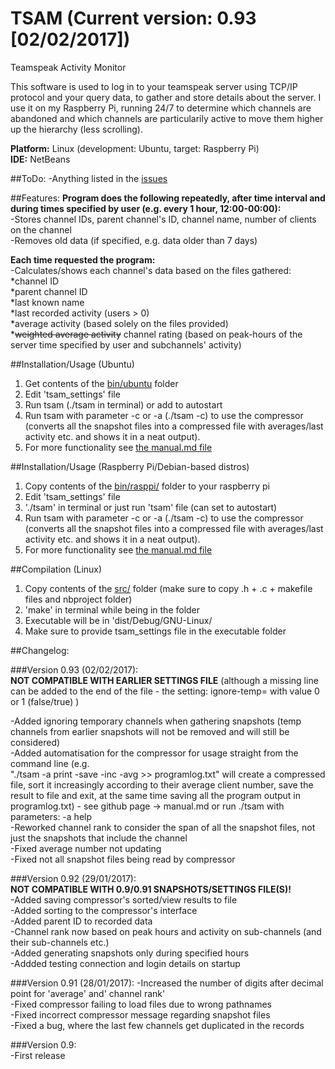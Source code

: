 # TSAM (Current version: 0.93 [02/02/2017])
Teamspeak Activity Monitor

This software is used to log in to your teamspeak server using TCP/IP protocol and your query data, to gather and store details about the server. I use it on my Raspberry Pi, running 24/7 to determine which channels are abandoned and which channels are particularily active to move them higher up the hierarchy (less scrolling).  
  
**Platform:** Linux (development: Ubuntu, target: Raspberry Pi)  
**IDE:** NetBeans  

##ToDo:
-Anything listed in the [issues](https://github.com/camile024/tsam/issues)
  
##Features:
**Program does the following repeatedly, after time interval and during times specified by user (e.g. every 1 hour, 12:00-00:00):**  
-Stores channel IDs, parent channel's ID, channel name, number of clients on the channel  
-Removes old data (if specified, e.g. data older than 7 days)  
  
**Each time requested the program:**  
-Calculates/shows each channel's data based on the files gathered:  
*channel ID  
*parent channel ID  
*last known name  
*last recorded activity (users > 0)  
*average activity (based solely on the files provided)  
*~~weighted average activity~~ channel rating (based on peak-hours of the server time specified by user and subchannels' activity)  

##Installation/Usage (Ubuntu)
1) Get contents of the [bin/ubuntu](bin/ubuntu) folder  
2) Edit 'tsam_settings' file  
3) Run tsam (./tsam in terminal) or add to autostart  
4) Run tsam with parameter -c or -a (./tsam -c) to use the compressor (converts all the snapshot files into a compressed file with averages/last activity etc. and shows it in a neat output).  
5) For more functionality see [the manual.md file](manual.md)  
  
##Installation/Usage (Raspberry Pi/Debian-based distros)
1) Copy contents of the [bin/rasppi/](bin/rasppi) folder to your raspberry pi  
2) Edit 'tsam_settings' file  
3) './tsam' in terminal or just run 'tsam' file (can set to autostart)  
4) Run tsam with parameter -c or -a (./tsam -c) to use the compressor (converts all the snapshot files into a compressed file with averages/last activity etc. and shows it in a neat output).  
5) For more functionality see [the manual.md file](manual.md)  
  
##Compilation (Linux)
1) Copy contents of the [src/](src/) folder (make sure to copy .h + .c + makefile files and nbproject folder)  
2) 'make' in terminal while being in the folder  
3) Executable will be in 'dist/Debug/GNU-Linux/  
4) Make sure to provide tsam_settings file in the executable folder

##Changelog:
  
###Version 0.93 (02/02/2017):  
**NOT COMPATIBLE WITH EARLIER SETTINGS FILE** (although a missing line can be added to the end of the file - the setting: ignore-temp= with value 0 or 1 (false/true) )  
  
-Added ignoring temporary channels when gathering snapshots (temp channels from earlier snapshots will not be removed and will still be considered)  
-Added automatisation for the compressor for usage straight from the command line (e.g.  
"./tsam -a print -save -inc -avg >> programlog.txt" will create a compressed file, sort it increasingly according to their average client number, save the result to file and exit, at the same time saving all the program output in programlog.txt) - see github page -> manual.md or run ./tsam with parameters: -a help  
-Reworked channel rank to consider the span of all the snapshot files, not just the snapshots that include the channel  
-Fixed average number not updating  
-Fixed not all snapshot files being read by compressor  
  
###Version 0.92 (29/01/2017):  
**NOT COMPATIBLE WITH 0.9/0.91 SNAPSHOTS/SETTINGS FILE(S)!**  
-Added saving compressor's sorted/view results to file  
-Added sorting to the compressor's interface  
-Added parent ID to recorded data  
-Channel rank now based on peak hours and activity on sub-channels (and their sub-channels etc.)  
-Added generating snapshots only during specified hours  
-Addded testing connection and login details on startup  
  
###Version 0.91 (28/01/2017):
-Increased the number of digits after decimal point for 'average' and' channel rank'  
-Fixed compressor failing to load files due to wrong pathnames  
-Fixed incorrect compressor message regarding snapshot files  
-Fixed a bug, where the last few channels get duplicated in the records  
  
###Version 0.9:  
-First release  
